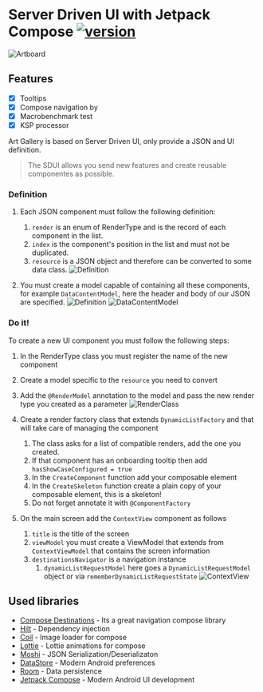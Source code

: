  # Server Driven UI with Jetpack Compose   [![version](https://img.shields.io/badge/version-1.1.0-yellow.svg)](https://semver.org)
 
![Artboard](https://user-images.githubusercontent.com/7097754/216787352-2ab8fa54-62de-411c-84d5-765f9c87136f.png)

 ## Features

 - [x] Tooltips
 - [x] Compose navigation by
 - [x] Macrobenchmark test
 - [x] KSP processor
 
 Art Gallery is based on Server Driven UI, only provide a JSON and UI definition.

 > The SDUI allows you send new features and create
 > reusable componentes as possible. 

 ### Definition

1. Each JSON component must follow the following definition:
   1. `render` is an enum of RenderType and is the record of each component in the list.
   2. `index` is the component's position in the list and must not be duplicated.
   3. `resource` is a JSON object and therefore can be converted to some data class.
![Definition](https://user-images.githubusercontent.com/7097754/229964052-a2069a24-b386-42e9-a666-5a0e3a3eb7aa.png)

2. You must create a model capable of containing all these components, for example `DataContentModel`, here the header and body of our JSON are specified.
![Definition](https://user-images.githubusercontent.com/7097754/229964357-668ff6fd-afae-4983-8ac7-7d7db1760454.png)
![DataContentModel](https://user-images.githubusercontent.com/7097754/229964225-e305f830-2530-42ed-8768-133a5af2a5bb.png)

### Do it!

To create a new UI component you must follow the following steps:

1. In the RenderType class you must register the name of the new component
2. Create a model specific to the `resource` you need to convert
3. Add the `@RenderModel` annotation to the model and pass the new render type you created as a parameter
![RenderClass](https://user-images.githubusercontent.com/7097754/236341023-619813d2-4b09-43de-9ed2-3c469de2c66d.png)

4. Create a render factory class that extends `DynamicListFactory` and that will take care of managing the component
   1. The class asks for a list of compatible renders, add the one you created.
   2. If that component has an onboarding tooltip then add `hasShowCaseConfigured = true`
   3. In the `CreateComponent` function add your composable element
   4. In the `CreateSkeleton` function create a plain copy of your composable element, this is a skeleton!
   5. Do not forget annotate it with `@ComponentFactory`

5. On the main screen add the `ContextView` component as follows
   1. `title` is the title of the screen
   2. `viewModel` you must create a ViewModel that extends from `ContextViewModel` that contains the screen information
   3. `destinationsNavigator` is a navigation instance
      1. `dynamicListRequestModel` here goes a `DynamicListRequestModel` object or via `rememberDynamicListRequestState`
![ContextView](https://user-images.githubusercontent.com/7097754/229964545-78096ce6-b286-4bbe-98e7-56a7c8e0aab0.png)

 ## Used libraries

 - [Compose Destinations](https://github.com/raamcosta/compose-destinations) - Its a great navigation compose library
 - [Hilt](https://developer.android.com/training/dependency-injection/hilt-android?hl=es-419) - Dependency injection
 - [Coil](https://coil-kt.github.io/coil/compose/) - Image loader for compose
 - [Lottie](https://github.com/airbnb/lottie/blob/master/android-compose.md) - Lottie animations for compose
 - [Moshi](https://github.com/square/moshi) - JSON Serialization/Deserializaton
 - [DataStore](https://developer.android.com/topic/libraries/architecture/datastore?hl=es-419) - Modern Android preferences
 - [Room](https://developer.android.com/jetpack/androidx/releases/room?gclid=CjwKCAjw6fyXBhBgEiwAhhiZsjAF2biSAQEU8zfC58pfv7u2Z-B6Hbysd4PlQtYZH_KZSvWyMRhd3BoCIV8QAvD_BwE&gclsrc=aw.ds) - Data persistence
 - [Jetpack Compose](https://developer.android.com/jetpack/compose?gclid=CjwKCAjw6fyXBhBgEiwAhhiZshbizxlJ4fvLaIjjt3SZerY3SnmCgygwltc7iBUlIApiwcC7IHmEexoC7PsQAvD_BwE&gclsrc=aw.ds) - Modern Android UI development
